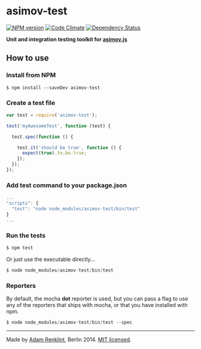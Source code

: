 asimov-test
================

[![NPM version](https://badge.fury.io/js/asimov-test.png)](http://badge.fury.io/js/asimov-test) [![Code Climate](https://codeclimate.com/github/adamrenklint/asimov-test.png)](https://codeclimate.com/github/adamrenklint/asimov-test) [![Dependency Status](https://david-dm.org/adamrenklint/asimov-test.png?theme=shields.io)](https://david-dm.org/adamrenklint/asimov-test)

**Unit and integration testing toolkit for [asimov.js](http://asimovjs.org)**

## How to use

### Install from NPM

    $ npm install --saveDev asimov-test

### Create a test file

```javascript
var test = require('asimov-test');

test('myAwesomeTest', function (test) {

  test.spec(function () {

    test.it('should be true', function () {
      expect(true).to.be.true;
    });
  });
});
```

### Add test command to your package.json

```javascript
...
"scripts": {
  "test": "node node_modules/asimov-test/bin/test"
}
...
```

### Run the tests

```javascript
$ npm test
```

Or just use the executable directly...

```javascript
$ node node_modules/asimov-test/bin/test
```

### Reporters

By default, the mocha **dot** reporter is used, but you can pass a flag to use any of the reporters that ships with mocha, or that you have installed with npm.

```javascript
$ node node_modules/asimov-test/bin/test --spec
```

---

Made by [Adam Renklint](http://adamrenklint.com), Berlin 2014. [MIT licensed](https://github.com/adamrenklint/asimov-test/blob/master/LICENSE).
